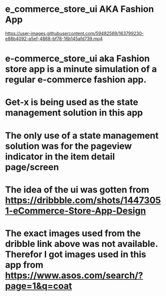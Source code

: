 # e_commerce_store_ui AKA Fashion App

https://user-images.githubusercontent.com/59482569/163799230-e88b4092-a5ef-4868-bf78-16b145afd739.mp4

# e-commerce_store_ui aka Fashion store app is a minute simulation of a regular e-commerce fashion app.

# Get-x is being used as the state management solution in this app

# The only use of a state management solution was for the pageview indicator in the item detail page/screen

# The idea of the ui was gotten from https://dribbble.com/shots/14473051-eCommerce-Store-App-Design

# The exact images used from the dribble link above was not available. Therefor I got images used in this app from https://www.asos.com/search/?page=1&q=coat  
